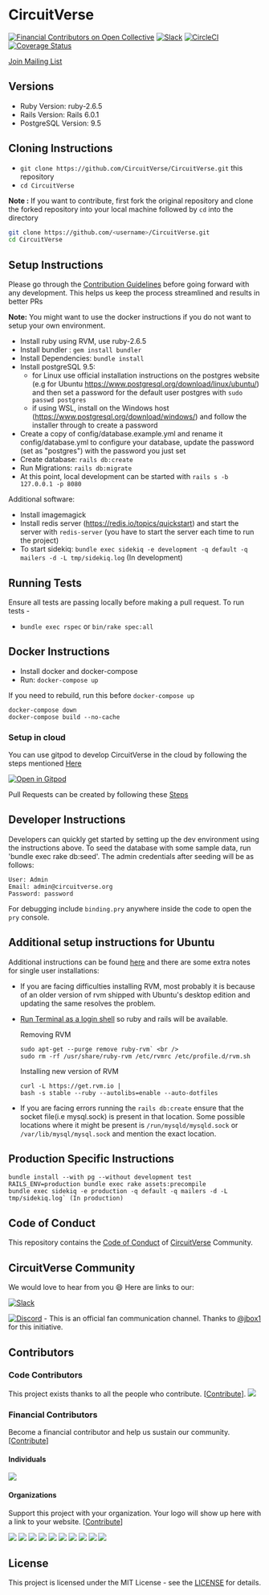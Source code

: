 # CircuitVerse

[![Financial Contributors on Open Collective](https://opencollective.com/CircuitVerse/all/badge.svg?label=financial+contributors)](https://opencollective.com/CircuitVerse) [![Slack](https://img.shields.io/badge/chat-on_slack-pink.svg)](https://join.slack.com/t/circuitverse-team/shared_invite/enQtNjc4MzcyNDE5OTA3LTdjYTM5NjFiZWZlZGI2MmU1MmYzYzczNmZlZDg5MjYxYmQ4ODRjMjQxM2UyMWI5ODUzODQzMDU2ZDEzNjI4NmE)
[![CircleCI](https://circleci.com/gh/CircuitVerse/CircuitVerse.svg?style=svg)](https://circleci.com/gh/CircuitVerse/CircuitVerse)
[![Coverage Status](https://coveralls.io/repos/github/CircuitVerse/CircuitVerse/badge.svg?branch=master)](https://coveralls.io/github/CircuitVerse/CircuitVerse?branch=master)

[Join Mailing List](https://circuitverse.us20.list-manage.com/subscribe?u=89207abda49deef3ba56f1411&id=29473194d6)

## Versions

- Ruby Version: ruby-2.6.5
- Rails Version: Rails 6.0.1
- PostgreSQL Version: 9.5

## Cloning Instructions

- `git clone https://github.com/CircuitVerse/CircuitVerse.git` this repository
- `cd CircuitVerse`

**Note :** If you want to contribute, first fork the original repository and clone the forked repository into your local machine followed by ```cd``` into the directory

```sh
git clone https://github.com/<username>/CircuitVerse.git
cd CircuitVerse
```

## Setup Instructions

Please go through the [Contribution Guidelines](CONTRIBUTING.md) before going forward with any development. This helps us keep the process streamlined and results in better PRs

**Note:** You might want to use the docker instructions if you do not want to setup your own environment.

* Install ruby using RVM, use ruby-2.6.5
* Install bundler : `gem install bundler`
* Install Dependencies: `bundle install`
* Install postgreSQL 9.5: 
   * for Linux use official installation instructions on the postgres website (e.g for Ubuntu https://www.postgresql.org/download/linux/ubuntu/) and then set a password for the default user postgres with `sudo passwd postgres`
   * if using WSL, install on the Windows host (https://www.postgresql.org/download/windows/) and follow the installer through to create a password
* Create a copy of config/database.example.yml and rename it config/database.yml to configure your database, update the password (set as "postgres") with the password you just set
* Create database: `rails db:create`
* Run Migrations: `rails db:migrate`
* At this point, local development can be started with ```rails s -b 127.0.0.1 -p 8080```

Additional software:
* Install imagemagick
* Install redis server (https://redis.io/topics/quickstart) and start the server with `redis-server` (you have to start the server each time to run the project)
* To start sidekiq: `bundle exec sidekiq -e development -q default -q mailers -d -L tmp/sidekiq.log` (In development)

## Running Tests

Ensure all tests are passing locally before making a pull request. To run tests -
* `bundle exec rspec` or `bin/rake spec:all`

## Docker Instructions

* Install docker and docker-compose
* Run: `docker-compose up`

If you need to rebuild, run this before `docker-compose up`
```
docker-compose down
docker-compose build --no-cache
```

### Setup in cloud
You can use gitpod to develop CircuitVerse in the cloud by following the steps mentioned [Here](https://github.com/CircuitVerse/CircuitVerse/wiki/Development-on-Gitpod)

[![Open in Gitpod](https://gitpod.io/button/open-in-gitpod.svg)](https://gitpod.io/#https://github.com/CircuitVerse/CircuitVerse)

Pull Requests can be created by following these [Steps](https://github.com/CircuitVerse/CircuitVerse/wiki/Pull-Requests-using-Gitpod)

## Developer Instructions
Developers can quickly get started by setting up the dev environment using the instructions above. To seed the database with some sample data, run 'bundle exec rake db:seed'. The admin credentials after seeding will be as follows:
```
User: Admin
Email: admin@circuitverse.org
Password: password
```

For debugging include `binding.pry` anywhere inside the code to open the `pry` console.

## Additional setup instructions for Ubuntu
Additional instructions can be found [here](https://www.howtoforge.com/tutorial/ubuntu-ruby-on-rails/) and there are some extra notes for single user installations:

- If you are facing difficulties installing RVM, most probably it is because of an older version of rvm shipped with Ubuntu's desktop edition and updating the same resolves the problem.
- [Run Terminal as a login shell](https://rvm.io/integration/gnome-terminal/) so ruby and rails will be available.

  Removing RVM
  ```
  sudo apt-get --purge remove ruby-rvm` <br />
  sudo rm -rf /usr/share/ruby-rvm /etc/rvmrc /etc/profile.d/rvm.sh
  ```
  Installing new version of RVM
  ```
  curl -L https://get.rvm.io |
  bash -s stable --ruby --autolibs=enable --auto-dotfiles
  ```
- If you are facing errors running the `rails db:create` ensure that the socket file(i.e mysql.sock) is present in that location.   Some possible locations where it might be present is `/run/mysqld/mysqld.sock`  or `/var/lib/mysql/mysql.sock` and mention the exact location.


## Production Specific Instructions

```
bundle install --with pg --without development test
RAILS_ENV=production bundle exec rake assets:precompile
bundle exec sidekiq -e production -q default -q mailers -d -L tmp/sidekiq.log` (In production)
```

## Code of Conduct

This repository contains the [Code of Conduct](./code-of-conduct.md) of [CircuitVerse](https://circuitverse.org) Community.

## CircuitVerse Community

We would love to hear from you :smile:
Here are links to our:

[![Slack](https://img.shields.io/badge/chat-on_slack-pink.svg)](https://join.slack.com/t/circuitverse-team/shared_invite/enQtNjc4MzcyNDE5OTA3LTdjYTM5NjFiZWZlZGI2MmU1MmYzYzczNmZlZDg5MjYxYmQ4ODRjMjQxM2UyMWI5ODUzODQzMDU2ZDEzNjI4NmE)

[![Discord](https://img.shields.io/discord/552660710232948749.svg)](https://discord.gg/95x8H7b) - This is an official fan communication channel. Thanks to [@jbox1](https://github.com/jbox144) for this initiative.

## Contributors

### Code Contributors

This project exists thanks to all the people who contribute. [[Contribute](CONTRIBUTING.md)].
<a href="https://github.com/CircuitVerse/CircuitVerse/graphs/contributors"><img src="https://opencollective.com/CircuitVerse/contributors.svg?width=890&button=false" /></a>

### Financial Contributors

Become a financial contributor and help us sustain our community. [[Contribute](https://opencollective.com/CircuitVerse/contribute)]

#### Individuals

<a href="https://opencollective.com/CircuitVerse"><img src="https://opencollective.com/CircuitVerse/individuals.svg?width=890"></a>

#### Organizations

Support this project with your organization. Your logo will show up here with a link to your website. [[Contribute](https://opencollective.com/CircuitVerse/contribute)]

<a href="https://opencollective.com/CircuitVerse/organization/0/website"><img src="https://opencollective.com/CircuitVerse/organization/0/avatar.svg"></a>
<a href="https://opencollective.com/CircuitVerse/organization/1/website"><img src="https://opencollective.com/CircuitVerse/organization/1/avatar.svg"></a>
<a href="https://opencollective.com/CircuitVerse/organization/2/website"><img src="https://opencollective.com/CircuitVerse/organization/2/avatar.svg"></a>
<a href="https://opencollective.com/CircuitVerse/organization/3/website"><img src="https://opencollective.com/CircuitVerse/organization/3/avatar.svg"></a>
<a href="https://opencollective.com/CircuitVerse/organization/4/website"><img src="https://opencollective.com/CircuitVerse/organization/4/avatar.svg"></a>
<a href="https://opencollective.com/CircuitVerse/organization/5/website"><img src="https://opencollective.com/CircuitVerse/organization/5/avatar.svg"></a>
<a href="https://opencollective.com/CircuitVerse/organization/6/website"><img src="https://opencollective.com/CircuitVerse/organization/6/avatar.svg"></a>
<a href="https://opencollective.com/CircuitVerse/organization/7/website"><img src="https://opencollective.com/CircuitVerse/organization/7/avatar.svg"></a>
<a href="https://opencollective.com/CircuitVerse/organization/8/website"><img src="https://opencollective.com/CircuitVerse/organization/8/avatar.svg"></a>
<a href="https://opencollective.com/CircuitVerse/organization/9/website"><img src="https://opencollective.com/CircuitVerse/organization/9/avatar.svg"></a>

## License

This project is licensed under the MIT License - see the [LICENSE](LICENSE) for details.
